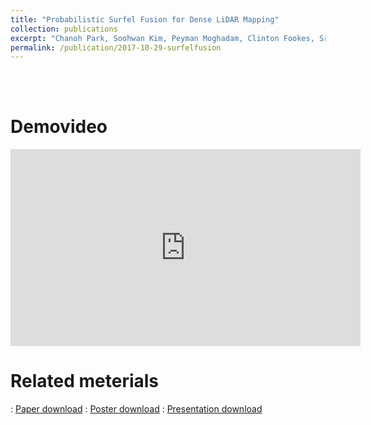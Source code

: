 ```yaml
---
title: "Probabilistic Surfel Fusion for Dense LiDAR Mapping"
collection: publications
excerpt: "Chanoh Park, Soohwan Kim, Peyman Moghadam, Clinton Fookes, Sridha Sridharan, ICCV workshop 2017.<img src='/images/500x300.png'>"
permalink: /publication/2017-10-29-surfelfusion
---
```



<br><br>
# Demovideo
<iframe width="560" height="315" src="https://www.youtube.com/embed/QNNLncT9XmQ" frameborder="0" allow="autoplay; encrypted-media"> </iframe>
<br>



# Related meterials
:   [Paper download](https://arxiv.org/pdf/1711.01691)
:   [Poster download](http://copark86.github.io/files/surfelfusion_poster.pdf)
:   [Presentation download](http://copark86.github.io/files/surfelfusion_ppt.pdf)
